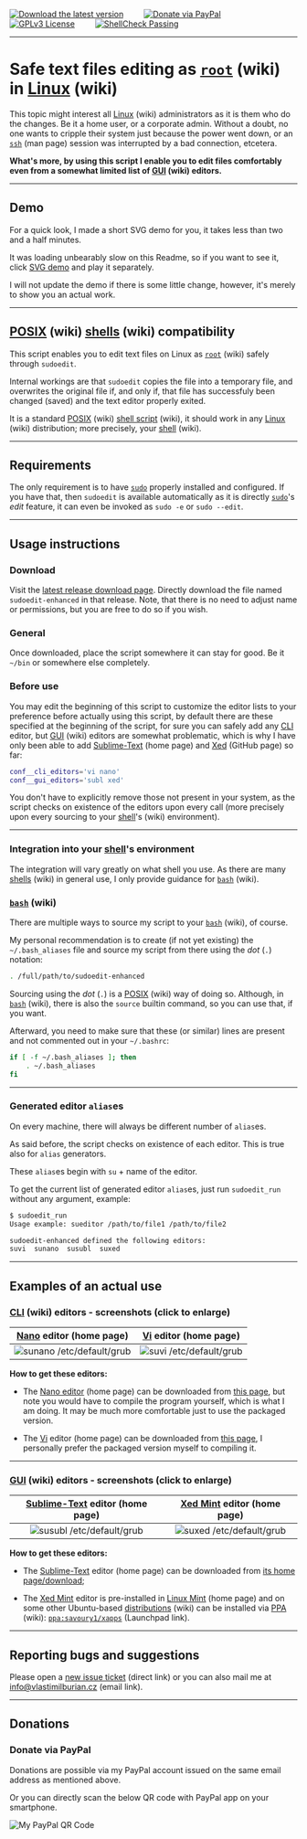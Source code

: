 [![Download the latest version](https://img.shields.io/badge/Download-Latest%20version-orange)](https://github.com/burianvlastimil/sudoedit-enhanced/releases/latest) &nbsp; &nbsp; &nbsp; &nbsp; [![Donate via PayPal](https://img.shields.io/badge/Donate%20%24-via%20PayPal-%23013088)](https://github.com/burianvlastimil/sudoedit-enhanced#donations) &nbsp; &nbsp; &nbsp; &nbsp; [![GPLv3 License](https://img.shields.io/badge/License-Unlicense-blue.svg)](https://github.com/burianvlastimil/sudoedit-enhanced/blob/master/LICENSE) &nbsp; &nbsp; &nbsp; &nbsp; [![ShellCheck Passing](https://img.shields.io/badge/ShellCheck-Passing-brightgreen)](https://github.com/burianvlastimil/sudoedit-enhanced)

***

# Safe text files editing as [`root`](https://en.wikipedia.org/wiki/Superuser#Unix_and_Unix-like) (wiki) in [Linux](https://en.wikipedia.org/wiki/Linux) (wiki)

This topic might interest all [Linux](https://en.wikipedia.org/wiki/Linux) (wiki) administrators as it is them who do the changes. Be it a home user, or a corporate admin. Without a doubt, no one wants to cripple their system just because the power went down, or an [`ssh`](https://linux.die.net/man/1/ssh) (man page) session was interrupted by a bad connection, etcetera.

**What's more, by using this script I enable you to edit files comfortably even from a somewhat limited list of [GUI](https://en.wikipedia.org/wiki/Graphical_user_interface) (wiki) editors.**

***

## Demo

For a quick look, I made a short SVG demo for you, it takes less than two and a half minutes.

It was loading unbearably slow on this Readme, so if you want to see it, click [SVG demo](https://www.vlastimilburian.cz/github_images/sudoedit-enhanced--demo-2021.svg) and play it separately.

I will not update the demo if there is some little change, however, it's merely to show you an actual work.

***

## [POSIX](https://en.wikipedia.org/wiki/POSIX) (wiki) [shells](https://en.wikipedia.org/wiki/Unix_shell) (wiki) compatibility

This script enables you to edit text files on Linux as [`root`](https://en.wikipedia.org/wiki/Superuser#Unix_and_Unix-like) (wiki) safely through `sudoedit`.

Internal workings are that `sudoedit` copies the file into a temporary file, and overwrites the original file if, and only if, that file has successfuly been changed (saved) and the text editor properly exited.

It is a standard [POSIX](https://en.wikipedia.org/wiki/POSIX) (wiki) [shell script](https://en.wikipedia.org/wiki/Shell_script) (wiki), it should work in any [Linux](https://en.wikipedia.org/wiki/Linux) (wiki) distribution; more precisely, your [shell](https://en.wikipedia.org/wiki/Unix_shell) (wiki).

***

## Requirements

The only requirement is to have [`sudo`](https://linux.die.net/man/8/sudo) properly installed and configured. If you have that, then `sudoedit` is available automatically as it is directly [`sudo`](https://linux.die.net/man/8/sudo)'s _edit_ feature, it can even be invoked as `sudo -e` or `sudo --edit`.

***

## Usage instructions

### Download

Visit the [latest release download page](https://github.com/burianvlastimil/sudoedit-enhanced/releases/latest). Directly download the file named `sudoedit-enhanced` in that release. Note, that there is no need to adjust name or permissions, but you are free to do so if you wish.

### General

Once downloaded, place the script somewhere it can stay for good. Be it `~/bin` or somewhere else completely.

### Before use

You may edit the beginning of this script to customize the editor lists to your preference before actually using this script, by default there are these specified at the beginning of the script, for sure you can safely add any [CLI](https://en.wikipedia.org/wiki/Command-line_interface) editor, but [GUI](https://en.wikipedia.org/wiki/Graphical_user_interface) (wiki) editors are somewhat problematic, which is why I have only been able to add [Sublime-Text](https://www.sublimetext.com/) (home page) and [Xed](https://github.com/linuxmint/xed) (GitHub page) so far:

```bash
conf__cli_editors='vi nano'
conf__gui_editors='subl xed'
```

You don't have to explicitly remove those not present in your system, as the script checks on existence of the editors upon every call (more precisely upon every sourcing to your [shell](https://en.wikipedia.org/wiki/Unix_shell)'s (wiki) environment).

***

### Integration into your [shell](https://en.wikipedia.org/wiki/Unix_shell)'s environment

The integration will vary greatly on what shell you use. As there are many [shells](https://en.wikipedia.org/wiki/Unix_shell) (wiki) in general use, I only provide guidance for [`bash`](https://en.wikipedia.org/wiki/Bash_%28Unix_shell%29) (wiki).

### [`bash`](https://en.wikipedia.org/wiki/Bash_%28Unix_shell%29) (wiki)

There are multiple ways to source my script to your [`bash`](https://en.wikipedia.org/wiki/Bash_%28Unix_shell%29) (wiki), of course.

My personal recommendation is to create (if not yet existing) the `~/.bash_aliases` file and source my script from there using the _dot_ (`.`) notation:

```bash
. /full/path/to/sudoedit-enhanced
```

Sourcing using the _dot_ (`.`) is a [POSIX](https://en.wikipedia.org/wiki/POSIX) (wiki) way of doing so. Although, in [`bash`](https://en.wikipedia.org/wiki/Bash_%28Unix_shell%29) (wiki), there is also the `source` builtin command, so you can use that, if you want.

Afterward, you need to make sure that these (or similar) lines are present and not commented out in your `~/.bashrc`:

```bash
if [ -f ~/.bash_aliases ]; then
    . ~/.bash_aliases
fi
```

***

### Generated editor `alias`es

On every machine, there will always be different number of `alias`es.

As said before, the script checks on existence of each editor. This is true also for `alias` generators.

These `alias`es begin with `su` + name of the editor.

To get the current list of generated editor `alias`es, just run `sudoedit_run` without any argument, example:

```bash
$ sudoedit_run
Usage example: sueditor /path/to/file1 /path/to/file2

sudoedit-enhanced defined the following editors:
suvi  sunano  susubl  suxed
```

***

## Examples of an actual use

### [CLI](https://en.wikipedia.org/wiki/Command-line_interface) (wiki) editors - screenshots (click to enlarge)

[Nano](https://www.nano-editor.org/) editor (home page) | [Vi](https://www.vim.org/) editor (home page)
:-------------------------:|:-------------------------:
![sunano /etc/default/grub](https://www.vlastimilburian.cz/github_images/sudoedit-enhanced--sunano--2021-oct-04.png) | ![suvi /etc/default/grub](https://www.vlastimilburian.cz/github_images/sudoedit-enhanced--suvi--2021-oct-04.png)

**How to get these editors:**

- The [Nano editor](https://www.nano-editor.org/) (home page) can be downloaded from [this page](https://www.nano-editor.org/download.php), but note you would have to compile the program yourself, which is what I am doing. It may be much more comfortable just to use the packaged version.

- The [Vi](https://www.vim.org/) editor (home page) can be downloaded from [this page](https://www.vim.org/download.php), I personally prefer the packaged version myself to compiling it.

***

### [GUI](https://en.wikipedia.org/wiki/Graphical_user_interface) (wiki) editors - screenshots (click to enlarge)

[Sublime-Text](https://www.sublimetext.com/) editor (home page) | [Xed Mint](https://community.linuxmint.com/software/view/xed) editor (home page)
:-------------------------:|:-------------------------:
![susubl /etc/default/grub](https://www.vlastimilburian.cz/github_images/sudoedit-enhanced--susubl--2021-sep-29.png) | ![suxed /etc/default/grub](https://www.vlastimilburian.cz/github_images/sudoedit-enhanced--suxed--2021-sep-29.png)

**How to get these editors:**

- The [Sublime-Text](https://www.sublimetext.com/) editor (home page) can be downloaded from [its home page/download](https://www.sublimetext.com/download);

- The [Xed Mint](https://community.linuxmint.com/software/view/xed) editor is pre-installed in [Linux Mint](https://linuxmint.com/) (home page) and on some other Ubuntu-based [distributions](https://en.wikipedia.org/wiki/Linux_distribution) (wiki) can be installed via [PPA](https://en.wikipedia.org/wiki/Ubuntu#Package_Archives) (wiki): [`ppa:savoury1/xapps`](https://launchpad.net/~savoury1/+archive/ubuntu/xapps) (Launchpad link).

***

## Reporting bugs and suggestions

Please open a [new issue ticket](https://github.com/burianvlastimil/sudoedit-enhanced/issues/new) (direct link) or you can also mail me at [info@vlastimilburian.cz](mailto:info@vlastimilburian.cz) (email link).

***

## Donations

### Donate via PayPal

Donations are possible via my PayPal account issued on the same email address as mentioned above.

Or you can directly scan the below QR code with PayPal app on your smartphone.

![My PayPal QR Code](https://www.vlastimilburian.cz/github_images/paypal_qrcode.png)
